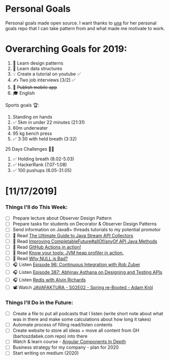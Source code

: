Personal Goals
==============

Personal goals made open source. I want thanks to [una](https://github.com/una/personal-goals) for her personal goals repo that I can take pattern from and what made me motivate to work. 


# Overarching Goals for 2019:
1. 💚 Learn design patterns
2. 💙 Learn data structures
3. 💡 Create a tutorial on youtube ✅
4. ✍️ Two job interviews [3/2] ✅
5. 📱 ~~Publish mobile app~~
6. 🎓 English

Sports goals 🏆:
1. Standing on hands
2. ✅ 5km in under 22 minutes (21:31)
3. 60m underwater
4. 95 kg bench press
5. ✅ 3:30 with held breath (3:32)

25 Days Challenges 💪💪
1. ✅ Holding breath (8.02-5.03)
2. ✅ HackerRank (7.07-1.08)
3. ✅ 100 pushups (6.05-31.05)

# [11/17/2019]

### Things I'll do This Week:

- [ ] Prepare lecture about Observer Design Pattern
- [ ] Prepare tasks for students on Decorator & Observer Design Patterns
- [ ] Send information on Java8+ threads tutorials to my potential promotor
- [ ] 📗 Read [The Ultimate Guide to Java Stream API Collectors](https://4comprehension.com/an-ultimate-guide-to-java-stream-api-collectors/)
- [ ] 📗 Read [Improving CompletableFuture#allOf/anyOf API Java Methods](https://4comprehension.com/improving-completablefutureallof-anyof-api-java-methods/)
- [ ] 📗 Read [GitHub Actions in action!](http://wittchen.io/github-actions-in-action/)
- [ ] 📗 Read [Know your tools: JVM heap profiler in action.](https://devolution.tech/know-your-tools-jvm-heap-profiler-in-action/)
- [ ] 📗 Read [Why NULL is Bad?](https://www.yegor256.com/2014/05/13/why-null-is-bad.html)
- [ ] 🎧 Listen [Episode 96: Continuous Integration with Rob Zuber](https://www.programmingthrowdown.com/2019/11/episode-96-continuous-integration-with.html)
- [ ] 🎧 Listen [Episode 387: Abhinav Asthana on Designing and Testing APIs](https://www.se-radio.net/2019/11/episode-387-abhinav-asthana-on-designing-and-testing-apis/)
- [ ] 🎧 Listen [Redis with Alvin Richards](https://softwareengineeringdaily.com/2019/10/24/redis-with-alvin-richards/)
- [ ] 📽️ Watch [JAVAFAKTURA - S02E02 - Spring re-Booted - Adam Król](https://youtu.be/9HPG8gsDqzs)

### Things I'll Do in the Future:

- [ ] Create a file to put all podcasts that I listen (write short note about what was in there and make some calculations about how long it takes)
- [ ] Automate process of filling read/listen contents
- [ ] Create website to store all ideas + move all content from GH (bartoszdabek.com repo) into there
- [ ] Watch & learn course - [Angular Components In Depth](https://youtu.be/_b0fuqZwJc8?list=PLqq-6Pq4lTTbh7bUrKwyCWr6ABBFEd4bD) 
- [ ] Business strategy for my company - plan for 2020
- [ ] Start writing on medium (2020)

